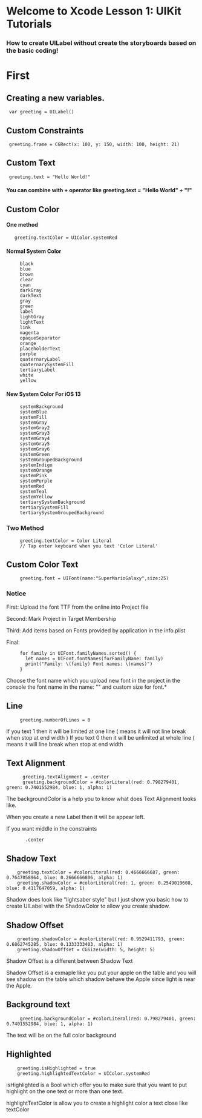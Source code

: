 # Welcome to Xcode Lesson 1: UIKit Tutorials

### How to create UILabel without create the storyboards based on the basic coding!


# First

  ## Creating a new variables. 

     var greeting = UILabel()

  ##  Custom Constraints
 
     greeting.frame = CGRect(x: 100, y: 150, width: 100, height: 21)
  
  ## Custom Text
  
     greeting.text = "Hello World!"
  
  #### You can combine with + operator like  greeting.text = "Hello World" + "!"
  
  ## Custom Color 
  #### One method 
       greeting.textColor = UIColor.systemRed
  
  #### Normal System Color
         black
         blue
         brown
         clear
         cyan
         darkGray
         darkText
         gray
         green
         label
         lightGray
         lightText
         link
         magenta
         opaqueSeparator
         orange
         placeholderText
         purple
         quaternaryLabel
         quaternarySystemFill
         tertiaryLabel
         white
         yellow
         
 #### New System Color For iOS 13
         systemBackground
         systemBlue
         systemFill
         systemGray
         systemGray2
         systemGray3
         systemGray4
         systemGray5
         systemGray6
         systemGreen
         systemGroupedBackground
         systemIndigo
         systemOrange
         systemPink
         systemPurple
         systemRed
         systemTeal
         systemYellow
         tertiarySystemBackground
         tertiarySystemFill
         tertiarySystemGroupedBackground
         
 ### Two Method 
         greeting.textColor = Color Literal 
         // Tap enter keyboard when you text 'Color Literal'
 
 ##  Custom Color Text
         greeting.font = UIFont(name:"SuperMarioGalaxy",size:25)
     
### Notice
First: Upload the font TTF from the online into Project file

Second: Mark Project in Target Membership

Third: Add items based on Fonts provided by application in the info.plist

Final:

         for family in UIFont.familyNames.sorted() {
           let names = UIFont.fontNames(forFamilyName: family)
           print("Family: \(family) Font names: \(names)")
         }
         
Choose the font name which you upload new font in the project in the console the font name in the name: "" and custom size for font.*
             
## Line 
         greeting.numberOfLines = 0
         
If you text 1 then it will be limited at one line ( means it will not line break when stop at end width ) 
If you text 0 then it will be unlimited at whole line ( means it will line break when stop at end width
         
## Text Alignment          
          greeting.textAlignment = .center
          greeting.backgroundColor = #colorLiteral(red: 0.798279401, green: 0.7401552984, blue: 1, alpha: 1)

The backgroundColor is a help you to know what does Text Alignment looks like.

When you create a new Label then it will be appear left.

If you want middle in the constraints 

           .center
           
## Shadow Text
        greeting.textColor = #colorLiteral(red: 0.4666666687, green: 0.7647058964, blue: 0.2666666806, alpha: 1)
        greeting.shadowColor = #colorLiteral(red: 1, green: 0.2549019608, blue: 0.4117647059, alpha: 1)
        
Shadow does look like "lightsaber style" but I just show you basic how to create UILabel with the ShadowColor to allow you create shadow.
        
## Shadow Offset
        greeting.shadowColor = #colorLiteral(red: 0.9529411793, green: 0.6862745285, blue: 0.1333333403, alpha: 1)
        greeting.shadowOffset = CGSize(width: 5, height: 5)
        
Shadow Offset is a different between Shadow Text

Shadow Offset is a exmaple like you put your apple on the table and you will see shadow on the table which shadow behave the Apple since light is near the Apple.

## Background text
         greeting.backgroundColor = #colorLiteral(red: 0.798279401, green: 0.7401552984, blue: 1, alpha: 1)

The text will be on the full color background

##  Highlighted
        greeting.isHighlighted = true
        greeting.highlightedTextColor = UIColor.systemRed
        
isHighlighted is a Bool which offer you to make sure that you want to put highlight on the one text or more than one text.

highlightTextColor is allow you to create a highlight color a text close like textColor
